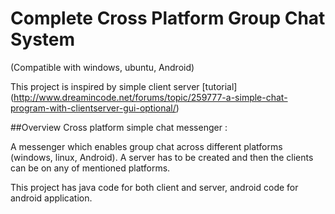 # Complete Cross Platform Group Chat System 
(Compatible with windows, ubuntu, Android)

This project is inspired by simple client server [tutorial] (http://www.dreamincode.net/forums/topic/259777-a-simple-chat-program-with-clientserver-gui-optional/)

##Overview
Cross platform simple chat messenger :

A messenger which enables group chat across different platforms (windows, linux, Android). A server has to be created and then the clients can be on any of mentioned platforms. 

This project has java code for both client and server, android code for android application.

